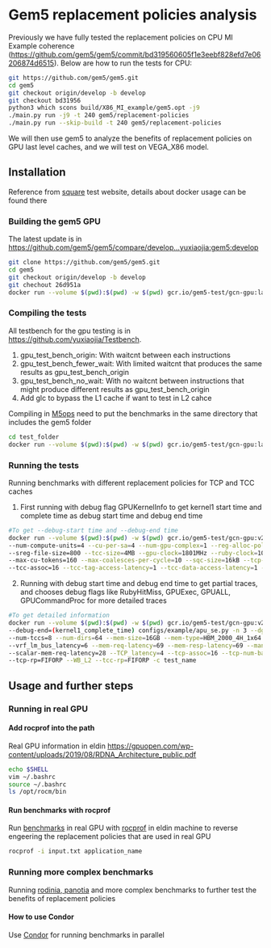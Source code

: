 # Gem5 replacement policies analysis

Previously we have fully tested the replacement policies on CPU MI Example coherence (https://github.com/gem5/gem5/commit/bd319560605f1e3eebf828efd7e06206874d6515). Below are how to run the tests for CPU:

``` bash
git https://github.com/gem5/gem5.git
cd gem5
git checkout origin/develop -b develop
git checkout bd31956
python3 which scons build/X86_MI_example/gem5.opt -j9
./main.py run -j9 -t 240 gem5/replacement-policies
./main.py run --skip-build -t 240 gem5/replacement-policies
```

We will then use gem5 to analyze the benefits of replacement policies on GPU last level caches, and we will test on VEGA_X86 model. 

## Installation

Reference from [square](https://gem5.googlesource.com/public/gem5-resources/+/refs/heads/stable/src/gpu/square) test website, details about docker usage can be found there

### Building the gem5 GPU
The latest update is in https://github.com/gem5/gem5/compare/develop...yuxiaojia:gem5:develop
```bash
git clone https://github.com/gem5/gem5.git
cd gem5
git checkout origin/develop -b develop
git chechout 26d951a
docker run --volume $(pwd):$(pwd) -w $(pwd) gcr.io/gem5-test/gcn-gpu:latest scons build/VEGA_X86/gem5.opt -j 8
```

### Compiling the tests
All testbench for the gpu testing is in https://github.com/yuxiaojia/Testbench.
1. gpu_test_bench_origin: With waitcnt between each instructions
2. gpu_test_bench_fewer_wait: With limited waitcnt that produces the same results as gpu_test_bench_origin
3. gpu_test_bench_no_wait: With no waitcnt between instructions that might produce different results as gpu_test_bench_origin
4. Add glc to bypass the L1 cache if want to test in L2 cahce

Compiling in [M5ops](https://www.gem5.org/documentation/general_docs/m5ops/) need to put the benchmarks in the same directory that includes the gem5 folder

```bash
cd test_folder
docker run --volume $(pwd):$(pwd) -w $(pwd) gcr.io/gem5-test/gcn-gpu:latest make -f test_make_file
```

### Running the tests
Running benchmarks with different replacement policies for TCP and TCC caches

1. First running with debug flag GPUKernelInfo to get kernel1 start time and complete time as debug start time and debug end time
```bash
#To get --debug-start time and --debug-end time
docker run --volume $(pwd):$(pwd) -w $(pwd) gcr.io/gem5-test/gcn-gpu:v22-1 build/VEGA_X86/gem5.opt --debug-flag=GPUKernelInfo configs/example/apu_se.py -n 3 --dgpu --gfx-version=gfx900 
--num-compute-units=4 --cu-per-sa=4 --num-gpu-complex=1 --reg-alloc-policy=dynamic --num-tccs=8 --num-dirs=64 --mem-size=16GB --mem-type=HBM_2000_4H_1x64 --vreg-file-size=16384 
--sreg-file-size=800 --tcc-size=4MB --gpu-clock=1801MHz --ruby-clock=1000MHz --vrf_lm_bus_latency=6 --mem-req-latency=69 --mem-resp-latency=69 --mandatory_queue_latency=1 
--max-cu-tokens=160 --max-coalesces-per-cycle=10 --sqc-size=16kB --tcp-size=4MB --scalar-mem-req-latency=28 --TCP_latency=4 --tcp-assoc=16 --tcp-num-banks=16 --TCC_latency=121 
--tcc-assoc=16 --tcc-tag-access-latency=1 --tcc-data-access-latency=1 --tcp-rp=FIFORP --WB_L2 --tcc-rp=FIFORP -c test_name
```

2. Running with debug start time and debug end time to get partial traces, and chooses debug flags like RubyHitMiss, GPUExec, GPUALL, GPUCommandProc for more detailed traces
```bash
#To get detailed information
docker run --volume $(pwd):$(pwd) -w $(pwd) gcr.io/gem5-test/gcn-gpu:v22-1 build/VEGA_X86/gem5.opt --debug-flag=(e.x.RubyHitMiss,GPUExec,GPUALL,GPUCommandProc) --debug-start=(kernel1_launch_time) 
--debug-end=(kernel1_complete_time) configs/example/apu_se.py -n 3 --dgpu --gfx-version=gfx900 --num-compute-units=4 --cu-per-sa=4 --num-gpu-complex=1 --reg-alloc-policy=dynamic 
--num-tccs=8 --num-dirs=64 --mem-size=16GB --mem-type=HBM_2000_4H_1x64 --vreg-file-size=16384 --sreg-file-size=800 --tcc-size=4MB --gpu-clock=1801MHz --ruby-clock=1000MHz 
--vrf_lm_bus_latency=6 --mem-req-latency=69 --mem-resp-latency=69 --mandatory_queue_latency=1 --max-cu-tokens=160 --max-coalesces-per-cycle=10 --sqc-size=16kB --tcp-size=4MB 
--scalar-mem-req-latency=28 --TCP_latency=4 --tcp-assoc=16 --tcp-num-banks=16 --TCC_latency=121 --tcc-assoc=16 --tcc-tag-access-latency=1 --tcc-data-access-latency=1 
--tcp-rp=FIFORP --WB_L2 --tcc-rp=FIFORP -c test_name
```

## Usage and further steps

### Running in real GPU
#### Add rocprof into the path
Real GPU information in eldin https://gpuopen.com/wp-content/uploads/2019/08/RDNA_Architecture_public.pdf
```bash
echo $SHELL
vim ~/.bashrc
source ~/.bashrc
ls /opt/rocm/bin
```

#### Run benchmarks with rocprof
Run [benchmarks](https://github.com/yuxiaojia/real_gpu_benchmark) in real GPU with [rocprof](https://github.com/ROCm/rocprofiler/blob/rocm-4.0.x/doc/rocprof.md#6publicly-available-counters-and-metrics) in eldin machine to reverse engeering the replacement policies that are used in real GPU
```bash
rocprof -i input.txt application_name
```
### Running more complex benchmarks
Running [rodinia, panotia](https://github.com/hal-uw/gem5-gpu-benchmark-suite/tree/main/condor) and more complex benchmarks to further test the benefits of replacement policies
#### How to use Condor
Use [Condor](https://chtc.cs.wisc.edu/) for running benchmarks in parallel


